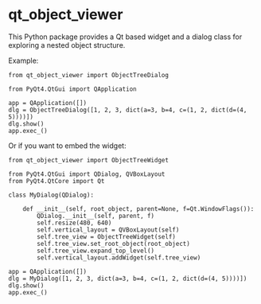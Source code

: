 # qt_object_viewer

This Python package provides a Qt based widget and a dialog class for exploring a
nested object structure.

Example:

    from qt_object_viewer import ObjectTreeDialog

    from PyQt4.QtGui import QApplication

    app = QApplication([])
    dlg = ObjectTreeDialog([1, 2, 3, dict(a=3, b=4, c=(1, 2, dict(d=(4, 5))))])
    dlg.show()
    app.exec_()

Or if you want to embed the widget:

    from qt_object_viewer import ObjectTreeWidget

    from PyQt4.QtGui import QDialog, QVBoxLayout
    from PyQt4.QtCore import Qt

    class MyDialog(QDialog):

        def __init__(self, root_object, parent=None, f=Qt.WindowFlags()):
            QDialog.__init__(self, parent, f)
            self.resize(480, 640)
            self.vertical_layout = QVBoxLayout(self)
            self.tree_view = ObjectTreeWidget(self)
            self.tree_view.set_root_object(root_object)
            self.tree_view.expand_top_level()
            self.vertical_layout.addWidget(self.tree_view)

    app = QApplication([])
    dlg = MyDialog([1, 2, 3, dict(a=3, b=4, c=(1, 2, dict(d=(4, 5))))])
    dlg.show()
    app.exec_()

